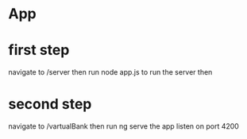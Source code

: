 # App
# first step
navigate to /server then run node app.js
to run the server then 
# second step
navigate to /vartualBank then run ng serve
the app listen on port 4200
